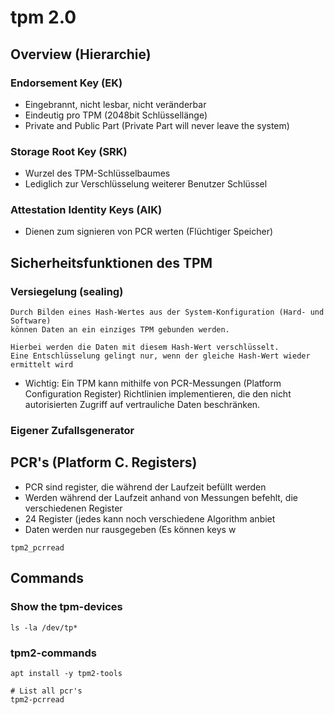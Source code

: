 # tpm 2.0 

## Overview (Hierarchie)

### Endorsement Key (EK)

  * Eingebrannt, nicht lesbar, nicht veränderbar
  * Eindeutig pro TPM (2048bit Schlüssellänge)
  * Private and Public Part (Private Part will never leave the system)

### Storage Root Key (SRK)

  * Wurzel des TPM-Schlüsselbaumes
  * Lediglich zur Verschlüsselung weiterer Benutzer Schlüssel

### Attestation Identity Keys (AIK)

  * Dienen zum signieren von PCR werten (Flüchtiger Speicher)

## Sicherheitsfunktionen des TPM 

### Versiegelung (sealing)

```
Durch Bilden eines Hash-Wertes aus der System-Konfiguration (Hard- und Software)
können Daten an ein einziges TPM gebunden werden.

Hierbei werden die Daten mit diesem Hash-Wert verschlüsselt.
Eine Entschlüsselung gelingt nur, wenn der gleiche Hash-Wert wieder ermittelt wird 
```

  * Wichtig: Ein TPM kann mithilfe von PCR-Messungen (Platform Configuration Register) Richtlinien implementieren, die den nicht autorisierten Zugriff auf vertrauliche Daten beschränken. 

### Eigener Zufallsgenerator 

## PCR's (Platform C. Registers)

  * PCR sind register, die während der Laufzeit befüllt werden
  * Werden während der Laufzeit anhand von Messungen befehlt, die verschiedenen Register
  * 24 Register (jedes kann noch verschiedene Algorithm anbiet
  * Daten werden nur rausgegeben (Es können keys w

```
tpm2_pcrread 
```




## Commands 

### Show the tpm-devices 

```
ls -la /dev/tp* 
```


### tpm2-commands 

```
apt install -y tpm2-tools
```

```
# List all pcr's
tpm2-pcrread 
```
```
